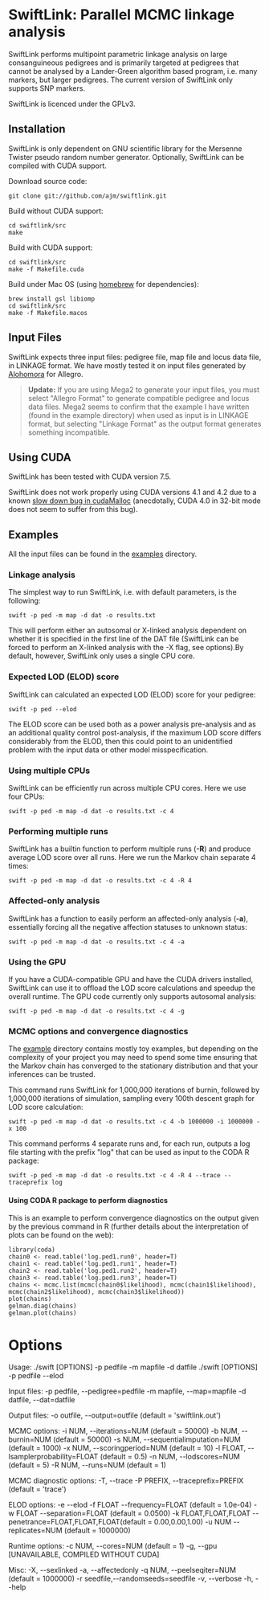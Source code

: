# SwiftLink: Parallel MCMC linkage analysis

SwiftLink performs multipoint parametric linkage analysis on large consanguineous pedigrees and is primarily targeted at pedigrees that cannot be analysed by a Lander-Green algorithm based program, i.e. many markers, but larger pedigrees. The current version of SwiftLink only supports SNP markers.

SwiftLink is licenced under the GPLv3.

## Installation

SwiftLink is only dependent on GNU scientific library for the Mersenne Twister pseudo random number generator. Optionally, SwiftLink can be compiled with CUDA support.

Download source code:

    git clone git://github.com/ajm/swiftlink.git

Build without CUDA support:

    cd swiftlink/src
    make

Build with CUDA support:

    cd swiftlink/src
    make -f Makefile.cuda

Build under Mac OS (using [homebrew](http://brew.sh/) for dependencies):

    brew install gsl libiomp
    cd swiftlink/src
    make -f Makefile.macos

## Input Files

SwiftLink expects three input files: pedigree file, map file and locus data file, in LINKAGE format. We have mostly tested it on input files generated by [Alohomora](http://bioinformatics.oxfordjournals.org/content/21/9/2123.full.pdf) for Allegro.

> <b>Update:</b> If you are using Mega2 to generate your input files, you must select "Allegro Format" to generate compatible pedigree and locus data files. 
> Mega2 seems to confirm that the example I have written (found in the example directory) when used as input is in LINKAGE format, but selecting "Linkage Format" as the output format generates something incompatible.

## Using CUDA

SwiftLink has been tested with CUDA version 7.5.

SwiftLink does not work properly using CUDA versions 4.1 and 4.2 due to a known [slow down bug in cudaMalloc](http://stackoverflow.com/questions/10320562/a-disastrous-slowdown-of-cudamalloc-in-nvidia-drivers-from-version-285) (anecdotally, CUDA 4.0 in 32-bit mode does not seem to suffer from this bug).

## Examples

All the input files can be found in the [examples](https://github.com/ajm/swiftlink/tree/master/example) directory.

### Linkage analysis

The simplest way to run SwiftLink, i.e. with default parameters, is the following:

    swift -p ped -m map -d dat -o results.txt

This will perform either an autosomal or X-linked analysis dependent on whether it is specified in the first line of the DAT file (SwiftLink can be forced to perform an X-linked analysis with the -X flag, see options).By default, however, SwiftLink only uses a single CPU core.

### Expected LOD (ELOD) score

SwiftLink can calculated an expected LOD (ELOD) score for your pedigree:

    swift -p ped --elod

The ELOD score can be used both as a power analysis pre-analysis and as an additional quality control post-analysis, if the maximum LOD score differs considerably from the ELOD, then this could point to an unidentified problem with the input data or other model misspecification.

### Using multiple CPUs

SwiftLink can be efficiently run across multiple CPU cores. Here we use four CPUs:

    swift -p ped -m map -d dat -o results.txt -c 4 

### Performing multiple runs

SwiftLink has a builtin function to perform multiple runs (<b>-R</b>) and produce average LOD score over all runs. Here we run the Markov chain separate 4 times:

    swift -p ped -m map -d dat -o results.txt -c 4 -R 4

### Affected-only analysis

SwiftLink has a function to easily perform an affected-only analysis (<b>-a</b>), essentially forcing all the negative affection statuses to unknown status:

    swift -p ped -m map -d dat -o results.txt -c 4 -a

### Using the GPU

If you have a CUDA-compatible GPU and have the CUDA drivers installed, SwiftLink can use it to offload the LOD score calculations and speedup the overall runtime. The GPU code currently only supports autosomal analysis:

    swift -p ped -m map -d dat -o results.txt -c 4 -g

### MCMC options and convergence diagnostics

The [example](https://github.com/ajm/swiftlink/tree/master/example) directory contains mostly toy examples, but depending on the complexity of your project you may need to spend some time ensuring that the Markov chain has converged to the stationary distribution and that your inferences can be trusted. 

This command runs SwiftLink for 1,000,000 iterations of burnin, followed by 1,000,000 iterations of simulation, sampling every 100th descent graph for LOD score calculation:

    swift -p ped -m map -d dat -o results.txt -c 4 -b 1000000 -i 1000000 -x 100

This command performs 4 separate runs and, for each run, outputs a log file starting with the prefix "log" that can be used as input to the CODA R package:

    swift -p ped -m map -d dat -o results.txt -c 4 -R 4 --trace --traceprefix log

#### Using CODA R package to perform diagnostics

This is an example to perform convergence diagnostics on the output given by the previous command in R (further details about the interpretation of plots can be found on the web):

    library(coda)
    chain0 <- read.table('log.ped1.run0', header=T)
    chain1 <- read.table('log.ped1.run1', header=T)
    chain2 <- read.table('log.ped1.run2', header=T)
    chain3 <- read.table('log.ped1.run3', header=T)
    chains <- mcmc.list(mcmc(chain0$likelihood), mcmc(chain1$likelihood), mcmc(chain2$likelihood), mcmc(chain3$likelihood))
    plot(chains)
    gelman.diag(chains)
    gelman.plot(chains)

# Options

Usage: ./swift [OPTIONS] -p pedfile -m mapfile -d datfile
       ./swift [OPTIONS] -p pedfile --elod

Input files:
  -p pedfile, --pedigree=pedfile
  -m mapfile, --map=mapfile
  -d datfile, --dat=datfile

Output files:
  -o outfile, --output=outfile            (default = 'swiftlink.out')

MCMC options:
  -i NUM,     --iterations=NUM            (default = 50000)
  -b NUM,     --burnin=NUM                (default = 50000)
  -s NUM,     --sequentialimputation=NUM  (default = 1000)
  -x NUM,     --scoringperiod=NUM         (default = 10)
  -l FLOAT,   --lsamplerprobability=FLOAT (default = 0.5)
  -n NUM,     --lodscores=NUM             (default = 5)
  -R NUM,     --runs=NUM                  (default = 1)

MCMC diagnostic options:
  -T,         --trace
  -P PREFIX,  --traceprefix=PREFIX         (default = 'trace')

ELOD options:
  -e          --elod
  -f FLOAT    --frequency=FLOAT           (default = 1.0e-04)
  -w FLOAT    --separation=FLOAT          (default = 0.0500)
  -k FLOAT,FLOAT,FLOAT --penetrance=FLOAT,FLOAT,FLOAT(default = 0.00,0.00,1.00)
  -u NUM      --replicates=NUM            (default = 1000000)

Runtime options:
  -c NUM,     --cores=NUM                 (default = 1)
  -g,         --gpu                       [UNAVAILABLE, COMPILED WITHOUT CUDA]

Misc:
  -X,         --sexlinked
  -a,         --affectedonly
  -q NUM,     --peelseqiter=NUM           (default = 1000000)
  -r seedfile,--randomseeds=seedfile
  -v,         --verbose
  -h,         --help

